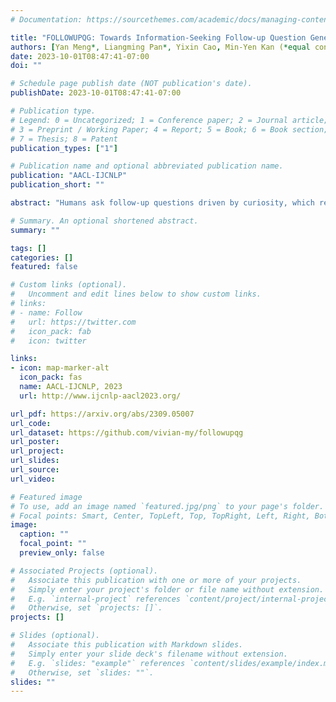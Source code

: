 ```yaml
---
# Documentation: https://sourcethemes.com/academic/docs/managing-content/

title: "FOLLOWUPQG: Towards Information-Seeking Follow-up Question Generation"
authors: [Yan Meng*, Liangming Pan*, Yixin Cao, Min-Yen Kan (*equal contribution)]
date: 2023-10-01T08:47:41-07:00
doi: ""

# Schedule page publish date (NOT publication's date).
publishDate: 2023-10-01T08:47:41-07:00

# Publication type.
# Legend: 0 = Uncategorized; 1 = Conference paper; 2 = Journal article;
# 3 = Preprint / Working Paper; 4 = Report; 5 = Book; 6 = Book section;
# 7 = Thesis; 8 = Patent
publication_types: ["1"]

# Publication name and optional abbreviated publication name.
publication: "AACL-IJCNLP"
publication_short: ""

abstract: "Humans ask follow-up questions driven by curiosity, which reflects a creative human cognitive process. We introduce the task of real-world information-seeking follow-up question generation (FQG), which aims to generate follow-up questions seeking a more in-depth understanding of an initial question and answer. We construct FOLLOWUPQG, a dataset of over 3K real-world (initial question, answer, follow-up question) tuples collected from a Reddit forum providing layman-friendly explanations for open-ended questions. In contrast to existing datasets, questions in FOLLOWUPQG use more diverse pragmatic strategies to seek information, and they also show higher-order cognitive skills (such as applying and relating). We evaluate current question generation models on their efficacy for generating follow-up questions, exploring how to generate specific types of follow-up questions based on step-by-step demonstrations. Our results validate FOLLOWUPQG as a challenging benchmark, as model-generated questions are adequate but far from human-raised questions in terms of informativeness and complexity."

# Summary. An optional shortened abstract.
summary: ""

tags: []
categories: []
featured: false

# Custom links (optional).
#   Uncomment and edit lines below to show custom links.
# links:
# - name: Follow
#   url: https://twitter.com
#   icon_pack: fab
#   icon: twitter

links:
- icon: map-marker-alt
  icon_pack: fas
  name: AACL-IJCNLP, 2023
  url: http://www.ijcnlp-aacl2023.org/

url_pdf: https://arxiv.org/abs/2309.05007
url_code:
url_dataset: https://github.com/vivian-my/followupqg
url_poster:
url_project:
url_slides:
url_source:
url_video:

# Featured image
# To use, add an image named `featured.jpg/png` to your page's folder. 
# Focal points: Smart, Center, TopLeft, Top, TopRight, Left, Right, BottomLeft, Bottom, BottomRight.
image:
  caption: ""
  focal_point: ""
  preview_only: false

# Associated Projects (optional).
#   Associate this publication with one or more of your projects.
#   Simply enter your project's folder or file name without extension.
#   E.g. `internal-project` references `content/project/internal-project/index.md`.
#   Otherwise, set `projects: []`.
projects: []

# Slides (optional).
#   Associate this publication with Markdown slides.
#   Simply enter your slide deck's filename without extension.
#   E.g. `slides: "example"` references `content/slides/example/index.md`.
#   Otherwise, set `slides: ""`.
slides: ""
---
```

